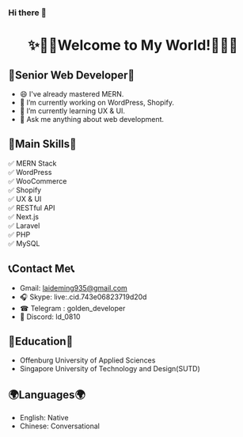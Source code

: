 ### Hi there 👋

<h1 align="center">
  ✨🎉🎊Welcome to My World!🎊🎉✨
</h1>

## 💎Senior Web Developer💎

- 😄 I've already mastered MERN.
- 🔭 I’m currently working on WordPress, Shopify.
- 🌱 I’m currently learning UX & UI.
- 🔔 Ask me anything about web development.

## 🔮Main Skills🔮

✅ MERN Stack<br>
✅ WordPress<br>
✅ WooCommerce<br>
✅ Shopify<br>
✅ UX & UI<br>
✅ RESTful API<br>
✅ Next.js<br>
✅ Laravel<br>
✅ PHP<br>
✅ MySQL<br>

## 📞Contact Me📞

- Gmail: laideming935@gmail.com
- 🎧 Skype: live:.cid.743e06823719d20d
- ☎ Telegram : golden_developer
- 📠 Discord: ld_0810

## 🏫Education🏫

- Offenburg University of Applied Sciences
- Singapore University of Technology and Design(SUTD)

## 🌍Languages🌍

- English: Native
- Chinese: Conversational
